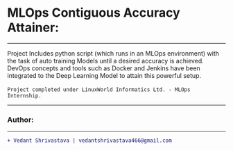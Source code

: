 # MLOps Contiguous Accuracy Attainer:
____________________________________________________________________________________________________________________________________
Project Includes python script (which runs in an MLOps environment) with the task of auto training Models until a desired accuracy is achieved. DevOps concepts and tools such as Docker and Jenkins have been integrated to the Deep Learning Model to attain this powerful setup.<br><br>
`Project completed under LinuxWorld Informatics Ltd. - MLOps Internship.`
___________________________________________________________________________________________________________________________________
### Author:
----------------------------------
```diff
+ Vedant Shrivastava | vedantshrivastava466@gmail.com
````
